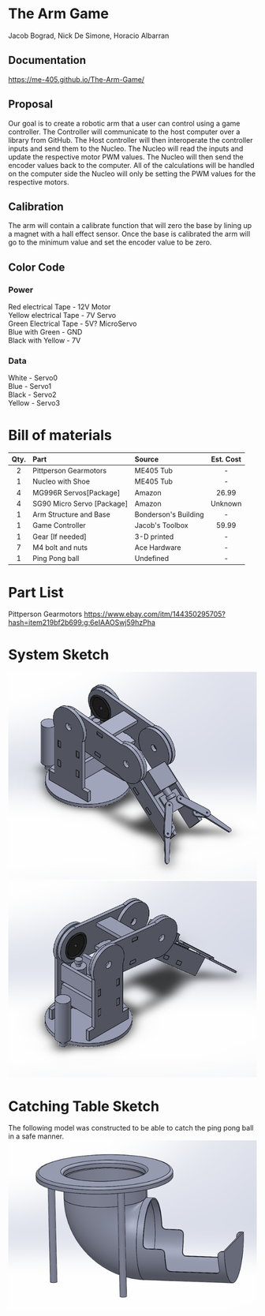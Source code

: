 # The Arm Game

Jacob Bograd, Nick De Simone, Horacio Albarran

## Documentation
 https://me-405.github.io/The-Arm-Game/

## Proposal

Our goal is to create a robotic arm that a user can control using a game controller. The Controller will communicate to the host computer over a library from GitHub. The Host controller will then interoperate the controller inputs and send them to the Nucleo. The Nucleo will read the inputs and update the respective motor PWM values. The Nucleo will then send the encoder values back to the computer. All of the calculations will be handled on the computer side the Nucleo will only be setting the PWM values for the respective motors. 

## Calibration

The arm will contain a calibrate function that will zero the base by lining up a magnet with a hall effect sensor. Once the base is calibrated the arm will go to the minimum value and set the encoder value to be zero.


## Color Code
### Power
Red electrical Tape - 12V Motor \
Yellow electrical Tape - 7V Servo \
Green Electrical Tape  - 5V? MicroServo \
Blue with Green - GND \
Black with Yellow - 7V

### Data
White - Servo0 \
Blue - Servo1 \
Black - Servo2\
Yellow - Servo3


# Bill of materials

| Qty. | Part                        | Source                | Est. Cost |
|:----:|:----------------------------|:----------------------|:---------:|
|  2   | Pittperson Gearmotors       | ME405 Tub             |     -     |
|  1   | Nucleo with Shoe            | ME405 Tub             |     -     |
|  4   | MG996R Servos[Package]      | Amazon                |   26.99   |
|  4   | SG90 Micro Servo [Package]  | Amazon                |  Unknown  |
|  1   | Arm Structure and Base      | Bonderson's Building  |     -     |
|  1   | Game Controller             | Jacob's Toolbox       |   59.99   |
|  1   | Gear [If needed]            | 3-D printed           |     -     |
|  7   | M4 bolt and nuts            | Ace Hardware          |     -     |
|  1   | Ping Pong ball              | Undefined             |     -     |

# Part List
Pittperson Gearmotors https://www.ebay.com/itm/144350295705?hash=item219bf2b699:g:6eIAAOSwj59hzPha

# System Sketch
![Model](Images/rough_model.png)
![Model Back](Images/rough_model_back.png)

# Catching Table Sketch
The following model was constructed to be able to catch the ping pong ball in a safe manner.
![Model](Images/Table_Design.png)


